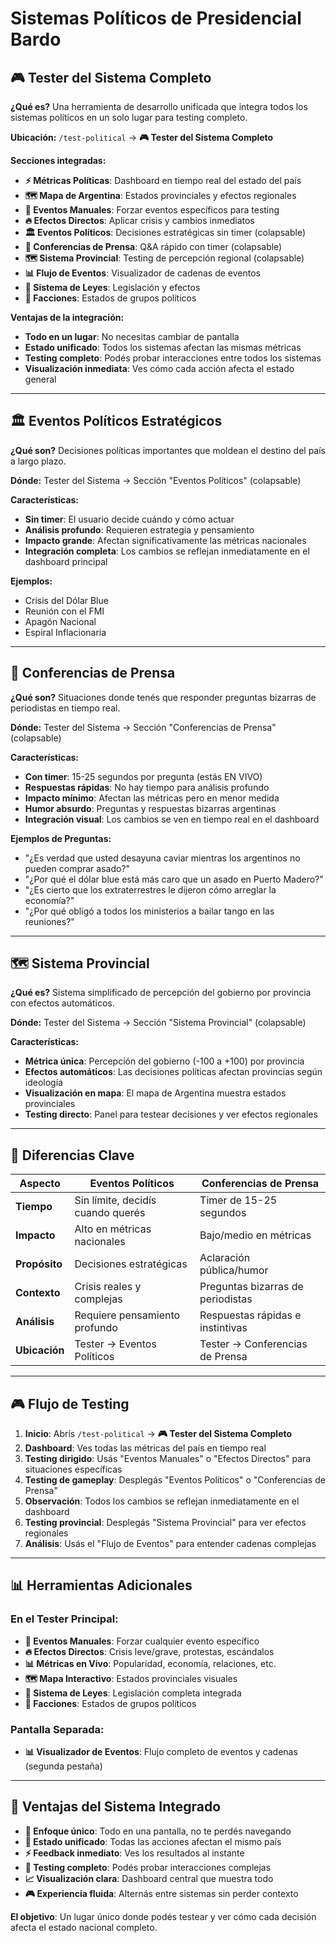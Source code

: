 # Sistemas Políticos de Presidencial Bardo

## 🎮 Tester del Sistema Completo

**¿Qué es?**
Una herramienta de desarrollo unificada que integra todos los sistemas políticos en un solo lugar para testing completo.

**Ubicación:** `/test-political` → **🎮 Tester del Sistema Completo**

**Secciones integradas:**
- **⚡ Métricas Políticas**: Dashboard en tiempo real del estado del país
- **🗺️ Mapa de Argentina**: Estados provinciales y efectos regionales
- **🎯 Eventos Manuales**: Forzar eventos específicos para testing
- **🔥 Efectos Directos**: Aplicar crisis y cambios inmediatos
- **🏛️ Eventos Políticos**: Decisiones estratégicas sin timer (colapsable)
- **🎤 Conferencias de Prensa**: Q&A rápido con timer (colapsable)
- **🗺️ Sistema Provincial**: Testing de percepción regional (colapsable)
- **📊 Flujo de Eventos**: Visualizador de cadenas de eventos
- **📜 Sistema de Leyes**: Legislación y efectos
- **👥 Facciones**: Estados de grupos políticos

**Ventajas de la integración:**
- **Todo en un lugar**: No necesitas cambiar de pantalla
- **Estado unificado**: Todos los sistemas afectan las mismas métricas
- **Testing completo**: Podés probar interacciones entre todos los sistemas
- **Visualización inmediata**: Ves cómo cada acción afecta el estado general

---

## 🏛️ Eventos Políticos Estratégicos

**¿Qué son?**
Decisiones políticas importantes que moldean el destino del país a largo plazo.

**Dónde:** Tester del Sistema → Sección "Eventos Políticos" (colapsable)

**Características:**
- **Sin timer**: El usuario decide cuándo y cómo actuar
- **Análisis profundo**: Requieren estrategia y pensamiento
- **Impacto grande**: Afectan significativamente las métricas nacionales
- **Integración completa**: Los cambios se reflejan inmediatamente en el dashboard principal

**Ejemplos:**
- Crisis del Dólar Blue
- Reunión con el FMI
- Apagón Nacional
- Espiral Inflacionaria

---

## 🎤 Conferencias de Prensa

**¿Qué son?**
Situaciones donde tenés que responder preguntas bizarras de periodistas en tiempo real.

**Dónde:** Tester del Sistema → Sección "Conferencias de Prensa" (colapsable)

**Características:**
- **Con timer**: 15-25 segundos por pregunta (estás EN VIVO)
- **Respuestas rápidas**: No hay tiempo para análisis profundo
- **Impacto mínimo**: Afectan las métricas pero en menor medida
- **Humor absurdo**: Preguntas y respuestas bizarras argentinas
- **Integración visual**: Los cambios se ven en tiempo real en el dashboard

**Ejemplos de Preguntas:**
- "¿Es verdad que usted desayuna caviar mientras los argentinos no pueden comprar asado?"
- "¿Por qué el dólar blue está más caro que un asado en Puerto Madero?"
- "¿Es cierto que los extraterrestres le dijeron cómo arreglar la economía?"
- "¿Por qué obligó a todos los ministerios a bailar tango en las reuniones?"

---

## 🗺️ Sistema Provincial

**¿Qué es?**
Sistema simplificado de percepción del gobierno por provincia con efectos automáticos.

**Dónde:** Tester del Sistema → Sección "Sistema Provincial" (colapsable)

**Características:**
- **Métrica única**: Percepción del gobierno (-100 a +100) por provincia
- **Efectos automáticos**: Las decisiones políticas afectan provincias según ideología
- **Visualización en mapa**: El mapa de Argentina muestra estados provinciales
- **Testing directo**: Panel para testear decisiones y ver efectos regionales

---

## 🎯 Diferencias Clave

| Aspecto | Eventos Políticos | Conferencias de Prensa |
|---------|-------------------|------------------------|
| **Tiempo** | Sin límite, decidís cuando querés | Timer de 15-25 segundos |
| **Impacto** | Alto en métricas nacionales | Bajo/medio en métricas |
| **Propósito** | Decisiones estratégicas | Aclaración pública/humor |
| **Contexto** | Crisis reales y complejas | Preguntas bizarras de periodistas |
| **Análisis** | Requiere pensamiento profundo | Respuestas rápidas e instintivas |
| **Ubicación** | Tester → Eventos Políticos | Tester → Conferencias de Prensa |

---

## 🎮 Flujo de Testing

1. **Inicio**: Abrís `/test-political` → **🎮 Tester del Sistema Completo**
2. **Dashboard**: Ves todas las métricas del país en tiempo real
3. **Testing dirigido**: Usás "Eventos Manuales" o "Efectos Directos" para situaciones específicas
4. **Testing de gameplay**: Desplegás "Eventos Políticos" o "Conferencias de Prensa"
5. **Observación**: Todos los cambios se reflejan inmediatamente en el dashboard
6. **Testing provincial**: Desplegás "Sistema Provincial" para ver efectos regionales
7. **Análisis**: Usás el "Flujo de Eventos" para entender cadenas complejas

---

## 📊 Herramientas Adicionales

### En el Tester Principal:
- **🎯 Eventos Manuales**: Forzar cualquier evento específico
- **🔥 Efectos Directos**: Crisis leve/grave, protestas, escándalos
- **📊 Métricas en Vivo**: Popularidad, economía, relaciones, etc.
- **🗺️ Mapa Interactivo**: Estados provinciales visuales
- **📜 Sistema de Leyes**: Legislación completa integrada
- **👥 Facciones**: Estados de grupos políticos

### Pantalla Separada:
- **📊 Visualizador de Eventos**: Flujo completo de eventos y cadenas (segunda pestaña)

---

## 🚀 Ventajas del Sistema Integrado

- **🎯 Enfoque único**: Todo en una pantalla, no te perdés navegando
- **🔄 Estado unificado**: Todas las acciones afectan el mismo país
- **⚡ Feedback inmediato**: Ves los resultados al instante
- **🧪 Testing completo**: Podés probar interacciones complejas
- **📈 Visualización clara**: Dashboard central que muestra todo
- **🎮 Experiencia fluida**: Alternás entre sistemas sin perder contexto

**El objetivo**: Un lugar único donde podés testear y ver cómo cada decisión afecta el estado nacional completo.
